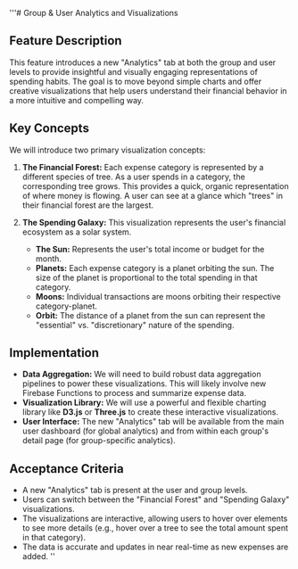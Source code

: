 '''# Group & User Analytics and Visualizations

## Feature Description

This feature introduces a new "Analytics" tab at both the group and user levels to provide insightful and visually engaging representations of spending habits. The goal is to move beyond simple charts and offer creative visualizations that help users understand their financial behavior in a more intuitive and compelling way.

## Key Concepts

We will introduce two primary visualization concepts:

1.  **The Financial Forest:** Each expense category is represented by a different species of tree. As a user spends in a category, the corresponding tree grows. This provides a quick, organic representation of where money is flowing. A user can see at a glance which "trees" in their financial forest are the largest.

2.  **The Spending Galaxy:** This visualization represents the user's financial ecosystem as a solar system.
    *   **The Sun:** Represents the user's total income or budget for the month.
    *   **Planets:** Each expense category is a planet orbiting the sun. The size of the planet is proportional to the total spending in that category.
    *   **Moons:** Individual transactions are moons orbiting their respective category-planet.
    *   **Orbit:** The distance of a planet from the sun can represent the "essential" vs. "discretionary" nature of the spending.

## Implementation

- **Data Aggregation:** We will need to build robust data aggregation pipelines to power these visualizations. This will likely involve new Firebase Functions to process and summarize expense data.
- **Visualization Library:** We will use a powerful and flexible charting library like **D3.js** or **Three.js** to create these interactive visualizations.
- **User Interface:** The new "Analytics" tab will be available from the main user dashboard (for global analytics) and from within each group's detail page (for group-specific analytics).

## Acceptance Criteria

- A new "Analytics" tab is present at the user and group levels.
- Users can switch between the "Financial Forest" and "Spending Galaxy" visualizations.
- The visualizations are interactive, allowing users to hover over elements to see more details (e.g., hover over a tree to see the total amount spent in that category).
- The data is accurate and updates in near real-time as new expenses are added.
''
